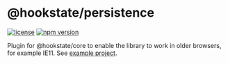 # @hookstate/persistence

[![license](https://img.shields.io/github/license/avkonst/hookstate)](https://img.shields.io/github/license/avkonst/hookstate) [![npm version](https://img.shields.io/npm/v/@hookstate/proxy-polyfill.svg?maxAge=300&label=version&colorB=007ec6)](https://www.npmjs.com/package/@hookstate/proxy-polyfill)

Plugin for @hookstate/core to enable the library to work in older browsers, for example IE11. See [example project](https://github.com/avkonst/hookstate/tree/master/experimental/ie11).

